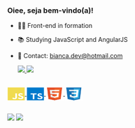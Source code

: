 ### Oiee, seja bem-vindo(a)!


- 👩‍💻 Front-end in formation
- 📚 Studying JavaScript and AngularJS
- 📧 Contact: bianca.dev@hotmail.com
 
  <div>
  <a href="https://github.com/Bianca-d">
  <img height="150em" src="https://github-readme-stats.vercel.app/api?username=biancasouza&show_icons=true&theme=white&include_all_commits=true&count_private=true"/>
  <img height="110em" src="https://github-readme-stats.vercel.app/api/top-langs/?username=biancasouza&layout=compact&langs_count=7&theme=white"/>
</div>
<div style="display: inline_block"><br>
  <img align="center" alt="Rafa-Js" height="30" width="40" src="https://raw.githubusercontent.com/devicons/devicon/master/icons/javascript/javascript-plain.svg">
  <img align="center" alt="Rafa-Ts" height="30" width="40" src="https://raw.githubusercontent.com/devicons/devicon/master/icons/typescript/typescript-plain.svg">
  <img align="center" alt="Rafa-React" height="30" width="40" src="https://raw.githubusercontent.com/devicons/devicon/master/icons/html5/html5-original.svg">
  <img align="center" alt="Rafa-CSS" height="30" width="40" src="https://raw.githubusercontent.com/devicons/devicon/master/icons/css3/css3-original.svg">
</div>

  ##
 
 <div> 
  <a href="https://www.instagram.com/biancca.w" target="_blank"><img src="https://img.shields.io/badge/-Instagram-%23E4405F?style=for-the-badge&logo=instagram&logoColor=white" target="_blank"></a>
  <a href="https://www.linkedin.com/in/bianca-souza-321045198/" target="_blank"><img src="https://img.shields.io/badge/-LinkedIn-%230077B5?style=for-the-badge&logo=linkedin&logoColor=white" target="_blank"></a>
 </div>
 
 

